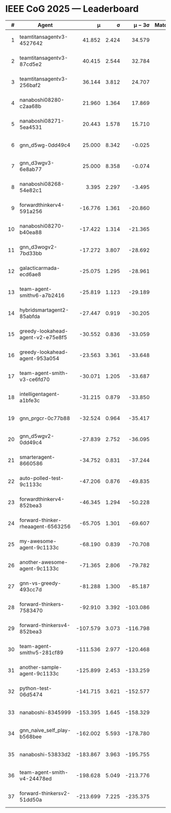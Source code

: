 # IEEE CoG 2025 — Leaderboard

| # | Agent | μ | σ | μ − 3σ | Matches | Updated |
|---:|---|---:|---:|---:|---:|---|
| 1 | teamtitansagentv3-4527642 | 41.852 | 2.424 | 34.579 | 380 | 2025-08-28 15:01 |
| 2 | teamtitansagentv3-87cd5e2 | 40.415 | 2.544 | 32.784 | 380 | 2025-08-28 15:01 |
| 3 | teamtitansagentv3-256baf2 | 36.144 | 3.812 | 24.707 | 200 | 2025-08-28 15:01 |
| 4 | nanaboshi08280-c2aa68b | 21.960 | 1.364 | 17.869 | 420 | 2025-08-28 15:01 |
| 5 | nanaboshi08271-5ea4531 | 20.443 | 1.578 | 15.710 | 460 | 2025-08-28 15:01 |
| 6 | gnn_d5wg-0dd49c4 | 25.000 | 8.342 | -0.025 | 20 | 2025-08-28 15:01 |
| 7 | gnn_d3wgv3-6e8ab77 | 25.000 | 8.358 | -0.074 | 60 | 2025-08-28 15:01 |
| 8 | nanaboshi08268-54e82c1 | 3.395 | 2.297 | -3.495 | 320 | 2025-08-28 15:01 |
| 9 | forwardthinkerv4-591a256 | -16.776 | 1.361 | -20.860 | 294 | 2025-08-28 15:01 |
| 10 | nanaboshi08270-b40ea88 | -17.422 | 1.314 | -21.365 | 460 | 2025-08-28 15:01 |
| 11 | gnn_d3wogv2-7bd33bb | -17.272 | 3.807 | -28.692 | 28 | 2025-08-28 15:01 |
| 12 | galacticarmada-ecd6ae8 | -25.075 | 1.295 | -28.961 | 380 | 2025-08-28 15:01 |
| 13 | team-agent-smithv6-a7b2416 | -25.819 | 1.123 | -29.189 | 340 | 2025-08-28 15:01 |
| 14 | hybridsmartagent2-85abfda | -27.447 | 0.919 | -30.205 | 364 | 2025-08-28 15:01 |
| 15 | greedy-lookahead-agent-v2-e75e8f5 | -30.552 | 0.836 | -33.059 | 420 | 2025-08-28 15:01 |
| 16 | greedy-lookahead-agent-953a054 | -23.563 | 3.361 | -33.648 | 240 | 2025-08-28 15:01 |
| 17 | team-agent-smith-v3-ce6fd70 | -30.071 | 1.205 | -33.687 | 380 | 2025-08-28 15:01 |
| 18 | intelligentagent-a1bfe3c | -31.215 | 0.879 | -33.850 | 265 | 2025-08-28 15:01 |
| 19 | gnn_prgcr-0c77b88 | -32.524 | 0.964 | -35.417 | 240 | 2025-08-28 15:01 |
| 20 | gnn_d5wgv2-0dd49c4 | -27.839 | 2.752 | -36.095 | 20 | 2025-08-28 15:01 |
| 21 | smarteragent-8660586 | -34.752 | 0.831 | -37.244 | 420 | 2025-08-28 15:01 |
| 22 | auto-polled-test-9c1133c | -47.206 | 0.876 | -49.835 | 400 | 2025-08-28 15:01 |
| 23 | forwardthinkerv4-852bea3 | -46.345 | 1.294 | -50.228 | 298 | 2025-08-28 15:01 |
| 24 | forward-thinker-rheaagent-6563256 | -65.705 | 1.301 | -69.607 | 404 | 2025-08-28 15:01 |
| 25 | my-awesome-agent-9c1133c | -68.190 | 0.839 | -70.708 | 280 | 2025-08-28 15:01 |
| 26 | another-awesome-agent-9c1133c | -71.365 | 2.806 | -79.782 | 240 | 2025-08-28 15:01 |
| 27 | gnn-vs-greedy-493cc7d | -81.288 | 1.300 | -85.187 | 200 | 2025-08-28 15:01 |
| 28 | forward-thinkers-7583470 | -92.910 | 3.392 | -103.086 | 400 | 2025-08-28 15:01 |
| 29 | forward-thinkersv4-852bea3 | -107.579 | 3.073 | -116.798 | 209 | 2025-08-28 15:01 |
| 30 | team-agent-smithv5-281cf89 | -111.536 | 2.977 | -120.468 | 220 | 2025-08-28 15:01 |
| 31 | another-sample-agent-9c1133c | -125.899 | 2.453 | -133.259 | 420 | 2025-08-28 15:01 |
| 32 | python-test-06d5474 | -141.715 | 3.621 | -152.577 | 360 | 2025-08-28 15:01 |
| 33 | nanaboshi-8345999 | -153.395 | 1.645 | -158.329 | 280 | 2025-08-28 15:01 |
| 34 | gnn_naive_self_play-b568bee | -162.002 | 5.593 | -178.780 | 220 | 2025-08-28 15:01 |
| 35 | nanaboshi-53833d2 | -183.867 | 3.963 | -195.755 | 400 | 2025-08-28 15:01 |
| 36 | team-agent-smith-v4-24478ed | -198.628 | 5.049 | -213.776 | 340 | 2025-08-28 15:01 |
| 37 | forward-thinkersv2-51dd50a | -213.699 | 7.225 | -235.375 | 304 | 2025-08-28 15:01 |
